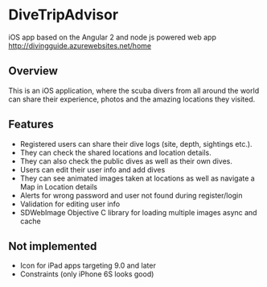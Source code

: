 # DiveTripAdvisor
iOS app based on the Angular 2 and node js powered web app
http://divingguide.azurewebsites.net/home

## Overview

This is an iOS application, where the scuba divers from all around the world can share their experience, photos and the amazing locations they visited. 

## Features

- Registered users can share their dive logs (site, depth, sightings etc.).
- They can check the shared locations and location details.
- They can also check the public dives as well as their own dives.
- Users can edit their user info and add dives
- They can see animated images taken at locations as well as navigate a Map in Location details
- Alerts for wrong password and user not found during register/login
- Validation for editing user info
- SDWebImage Objective C library for loading multiple images async and cache

## Not implemented

- Icon for iPad apps targeting 9.0 and later
- Constraints (only iPhone 6S looks good)
